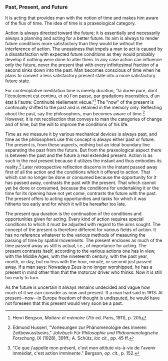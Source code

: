 ### Past, Present, and Future

It is acting that provides man with the notion of time and makes him aware of the flux of time. The idea of time is a praxeological category.

Action is always directed toward the future; it is essentially and necessarily always a planning and acting for a better future. Its aim is always to render future conditions more satisfactory than they would be without the interference of action. The uneasiness that impels a man to act is caused by a dissatisfaction with expected future conditions as they would probably develop if nothing were done to alter them. In any case action can influence only the future, never the present that with every infinitesimal fraction of a second sinks down into the past. Man becomes conscious of time when he plans to convert a less satisfactory present state into a more satisfactory future state.

For contemplative meditation time is merely duration, "la durée pure, dont l'écoulement est continu, et où l'on passe, par gradations insensibles, d'un état à l'autre: Continuité réellement vécue."[^2] The "now" of the present is continually shifted to the past and is retained in the memory only. Reflecting about the past, say the philosophers, man becomes aware of time.[^3] However, it is not recollection that conveys to man the categories of change and of time, but the will to improve the conditions of his life.

[^2]: Henri Bergson, *Matière et mémoire* (7th  ed. Paris, 1911), p. 205

[^3]: Edmund Husserl, "Vorlesungen zur Phänomenologie des inneren Zeitbewusstseins," *Jahrbuch Für Philosophie und Phänomenologische Forschung*, IX (1928), 391ff.; A. Schütz, *loc cit.*, pp. 45 ff.

Time as we measure it by various mechanical devices is always past, and time as the philosophers use this concept is always either past or future. The present is, from these aspects, nothing but an ideal boundary line separating the past from the future. But from the praxeological aspect there is between the past and the future a real extended present. Action is as such in the real present because it utilizes the instant and thus embodies its reality.[^4] Later retrospective reflection discerns in the instant passed away first of all the action and the conditions which it offered to action. That which can no longer be done or consumed because the opportunity for it has passed away, contrasts the past with the present. That which cannot yet be done or consumed, because the conditions for undertaking it or the time for its ripening have not yet come, contrasts the future with the past. The present offers to acting opportunities and tasks for which it was hitherto too early and for which it will be hereafter too late.

[^4]: "Ce que j'appelle mon présent, c'est mon attitute vis-à-vix de l'avenir immédiat, c'est action imminente." Bergson, *op. cit.*, p. 152.

The present qua duration is the continuation of the conditions and opportunities given for acting. Every kind of action requires special conditions to which it must be adjusted with regard to the aims sought. The concept of the present is therefore different for various fields of action. It has no reference whatever to the various methods of measuring the passing of time by spatial movements. The present encloses as much of the time passed away as still is actual, i.e., of importance for acting. The present contrasts itself, according to the various actions one has in view, with the Middle Ages, with the nineteenth century, with the past year, month, or day, but no less with the hour, minute, or second just passed away. If a man says: Nowadays Zeus is no longer worshipped, he has a present in mind other than that the motorcar driver who thinks: Now it is still too early to turn.

As the future is uncertain it always remains undecided and vague how much of it we can consider as now and present. If a man had said in 1913: At present--now--in Europe freedom of thought is undisputed, he would have not foreseen that this present would very soon be a past.

